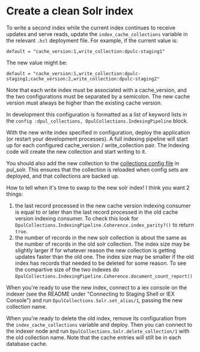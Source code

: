 # Create a clean Solr index

To write a second index while the current index continues to receive updates and serve reads, update the `index_cache_collections` variable in the relevant `.hcl` deployment file. For example, if the current value is:

```
default = "cache_version:1,write_collection:dpulc-staging1"
```

The new value might be:
```
default = "cache_version:1,write_collection:dpulc-staging1;cache_version:2,write_collection:dpulc-staging2"
```

Note that each write index must be associated with a cache_version, and the two configurations must be separated by a semicolon. The new cache version must always be higher than the existing cache version.

In development this configuration is formatted as a list of keyword lists in the `config :dpul_collections, DpulCollections.IndexingPipeline` block.

With the new write index specified in configuration, deploy the application (or restart your development processes). A full indexing pipeline will start up for each configured cache_version / write_collection pair. The Indexing code will create the new collection and start writing to it.

You should also add the new collection to the [collections config file](https://github.com/pulibrary/pul_solr/blob/main/config/collections.yml) in pul_solr. This ensures that the collection is reloaded when config sets are deployed, and that collections are backed up.

How to tell when it's time to swap to the new solr index! I think you want 2 things:

1. the last record processed in the new cache version indexing consumer is equal to or later than the last record processed in the old cache version indexing consumer. To check this look for `DpulCollections.IndexingPipeline.Coherence.index_parity?()` to return `true`.
1. the number of records in the new solr collection is about the same as the number of records in the old solr collection. The index size may be slightly larger if for whatever reason the new collection is getting updates faster than the old one. The index size may be smaller if the old index has records that needed to be deleted for some reason. To see the compartive size of the two indexes do `DpulCollections.IndexingPipeline.Coherence.document_count_report()`

When you're ready to use the new index, connect to a iex console on the indexer (see the README under "Connecting to Staging Shell or IEX Console") and run `DpulCollections.Solr.set_alias/1`, passing the new collection name.

When you're ready to delete the old index, remove its configuration from the `index_cache_collections` variable and deploy. Then you can connect to the indexer node and run `DpulCollections.Solr.delete_collection/1` with the old collection name. Note that the cache entries will still be in each database cache.

